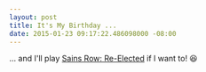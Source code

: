 ```yaml
---
layout: post
title: It's My Birthday ...
date: 2015-01-23 09:17:22.486098000 -08:00
---
```


... and I'll play [Sains Row: Re-Elected][sriv] if I want to! :laughing:

[sriv]: http://www.ign.com/articles/2015/01/19/saints-row-4-re-elected-review

